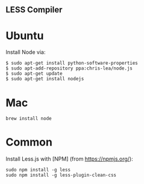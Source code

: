 LESS Compiler
-------------

# Ubuntu

Install Node via:

    $ sudo apt-get install python-software-properties
    $ sudo apt-add-repository ppa:chris-lea/node.js    
    $ sudo apt-get update
    $ sudo apt-get install nodejs

# Mac

    brew install node

# Common

Install Less.js with [NPM] (from https://npmjs.org/):
  
    sudo npm install -g less
    sudo npm install -g less-plugin-clean-css